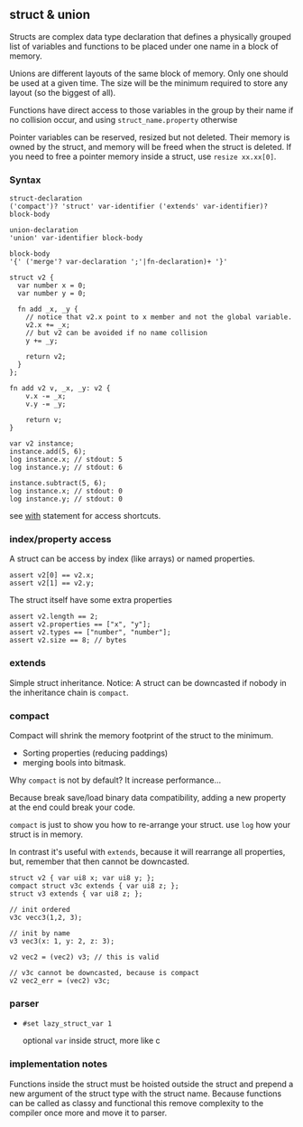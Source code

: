 ## struct & union

Structs are complex data type declaration
that defines a physically grouped list of variables and
functions to be placed under one name in a block of memory.

Unions are different layouts of the same block of memory. Only one
should be used at a given time. The size will be the minimum required
to store any layout (so the biggest of all).

Functions have direct access to those variables in the group by their name if no collision occur, and using `struct_name.property` otherwise

Pointer variables can be reserved, resized but not deleted.
Their memory is owned by the struct, and memory will be
freed when the struct is deleted.
If you need to free a pointer memory inside a struct,
use `resize xx.xx[0]`.

### Syntax

```syntax
struct-declaration
('compact')? 'struct' var-identifier ('extends' var-identifier)? block-body

union-declaration
'union' var-identifier block-body

block-body
'{' ('merge'? var-declaration ';'|fn-declaration)+ '}'
```

<a name="struct-example"></a>
```plee
struct v2 {
  var number x = 0;
  var number y = 0;

  fn add _x, _y {
    // notice that v2.x point to x member and not the global variable.
    v2.x += _x;
    // but v2 can be avoided if no name collision
    y += _y;

    return v2;
  }
};

fn add v2 v, _x, _y: v2 {
    v.x -= _x;
    v.y -= _y;

    return v;
}

var v2 instance;
instance.add(5, 6);
log instance.x; // stdout: 5
log instance.y; // stdout: 6

instance.subtract(5, 6);
log instance.x; // stdout: 0
log instance.y; // stdout: 0
```

see [with](#with) statement for access shortcuts.

### index/property access

A struct can be access by index (like arrays) or named properties.

```plee
assert v2[0] == v2.x;
assert v2[1] == v2.y;
```

The struct itself have some extra properties

```plee
assert v2.length == 2;
assert v2.properties == ["x", "y"];
assert v2.types == ["number", "number"];
assert v2.size == 8; // bytes
```

### extends

Simple struct inheritance.
Notice: A struct can be downcasted if nobody in the inheritance chain is `compact`.


### compact

Compact will shrink the memory footprint of the struct to the
minimum.

* Sorting properties (reducing paddings)
* merging bools into bitmask.

Why `compact` is not by default? It increase performance...

Because break save/load binary data compatibility, adding a new property at the end could break your code.

`compact` is just to show you how to re-arrange your struct. use
`log` how your struct is in memory.

In contrast it's useful with `extends`, because it will rearrange all
properties, but, remember that then cannot be downcasted.


```plee
struct v2 { var ui8 x; var ui8 y; };
compact struct v3c extends { var ui8 z; };
struct v3 extends { var ui8 z; };

// init ordered
v3c vecc3(1,2, 3);

// init by name
v3 vec3(x: 1, y: 2, z: 3);

v2 vec2 = (vec2) v3; // this is valid

```

```plee-err
// v3c cannot be downcasted, because is compact
v2 vec2_err = (vec2) v3c;
```

### parser

* `#set lazy_struct_var 1`

  optional `var` inside struct, more like c

### implementation notes

Functions inside the struct must be hoisted outside the struct and
prepend a new argument of the struct type with the struct name.
Because functions can be called as classy and functional
this remove complexity to the compiler once more and move
it to parser.
